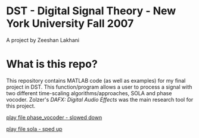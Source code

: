 # DST - Digital Signal Theory - New York University Fall 2007
A project by Zeeshan Lakhani


# What is this repo?
This repository contains MATLAB code (as well as examples) for my final project in DST. This function/program allows a user to process a signal with two different time-scaling algorithms/approaches, SOLA and phase vocoder. Zolzer's *DAFX: Digital Audio Effects* was the main research tool for this project. 

[play file phase_vocoder - slowed down](https://github.com/lscmoscar/digitalsignaltheory_final/raw/master/time-scaled%20files/forChadphasevo.wav)

[play file sola - sped up](https://github.com/lscmoscar/digitalsignaltheory_final/raw/master/time-scaled%20files/forChadsola.wav)